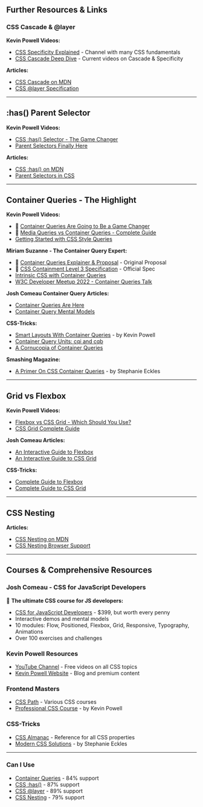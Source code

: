 ## Further Resources & Links

### CSS Cascade & @layer

**Kevin Powell Videos:**
- [CSS Specificity Explained](https://www.youtube.com/c/KevinPowell) - Channel with many CSS fundamentals
- [CSS Cascade Deep Dive](https://www.kevinpowell.co/) - Current videos on Cascade & Specificity

**Articles:**
- [CSS Cascade on MDN](https://developer.mozilla.org/en-US/docs/Web/CSS/Cascade)
- [CSS @layer Specification](https://www.w3.org/TR/css-cascade-5/#layering)

---

## :has() Parent Selector

**Kevin Powell Videos:**
- [CSS :has() Selector - The Game Changer](https://www.youtube.com/c/KevinPowell)
- [Parent Selectors Finally Here](https://www.youtube.com/c/KevinPowell)

**Articles:**
- [CSS :has() on MDN](https://developer.mozilla.org/en-US/docs/Web/CSS/:has)
- [Parent Selectors in CSS](https://css-tricks.com/parent-selectors-in-css/)

---

## Container Queries - The Highlight

**Kevin Powell Videos:**
- 🎯 [Container Queries Are Going to Be a Game Changer](https://www.classcentral.com/course/youtube-container-queries-are-going-to-be-a-game-changer-160424)
- 🎯 [Media Queries vs Container Queries - Complete Guide](https://www.classcentral.com/course/youtube-learn-how-to-use-media-queries-container-queries-278601)
- [Getting Started with CSS Style Queries](https://www.classcentral.com/course/youtube-getting-started-with-css-style-queries-460855)

**Miriam Suzanne - The Container Query Expert:**
- 🌟 [Container Queries Explainer & Proposal](https://www.miriamsuzanne.com/2021/05/02/container-queries/) - Original Proposal
- 🌟 [CSS Containment Level 3 Specification](https://www.miriamsuzanne.com/specs/contain-3/) - Official Spec
- [Intrinsic CSS with Container Queries](https://www.miriamsuzanne.com/speaking/queries-units/)
- [W3C Developer Meetup 2022 - Container Queries Talk](https://www.w3.org/2022/09/meetup/speaker-miriam.html)

**Josh Comeau Container Query Articles:**
- [Container Queries Are Here](https://www.joshwcomeau.com/css/container-queries-introduction/)
- [Container Query Mental Models](https://www.joshwcomeau.com/css/)

**CSS-Tricks:**
- [Smart Layouts With Container Queries](https://css-tricks.com/smart-layouts-with-container-queries/) - by Kevin Powell
- [Container Query Units: cqi and cqb](https://css-tricks.com/container-query-units-cqi-and-cqb/)
- [A Cornucopia of Container Queries](https://css-tricks.com/a-cornucopia-of-container-queries/)

**Smashing Magazine:**
- [A Primer On CSS Container Queries](https://www.smashingmagazine.com/2021/05/complete-guide-css-container-queries/) - by Stephanie Eckles

---

## Grid vs Flexbox

**Kevin Powell Videos:**
- [Flexbox vs CSS Grid - Which Should You Use?](https://www.youtube.com/c/KevinPowell)
- [CSS Grid Complete Guide](https://www.youtube.com/c/KevinPowell)

**Josh Comeau Articles:**
- [An Interactive Guide to Flexbox](https://www.joshwcomeau.com/css/interactive-guide-to-flexbox/)
- [An Interactive Guide to CSS Grid](https://www.joshwcomeau.com/css/interactive-guide-to-grid/)

**CSS-Tricks:**
- [Complete Guide to Flexbox](https://css-tricks.com/snippets/css/a-guide-to-flexbox/)
- [Complete Guide to CSS Grid](https://css-tricks.com/snippets/css/complete-guide-grid/)

---

## CSS Nesting

**Articles:**
- [CSS Nesting on MDN](https://developer.mozilla.org/en-US/docs/Web/CSS/CSS_nesting)
- [CSS Nesting Browser Support](https://caniuse.com/css-nesting)

---

## Courses & Comprehensive Resources

### Josh Comeau - CSS for JavaScript Developers
🎯 **The ultimate CSS course for JS developers:**
- [CSS for JavaScript Developers](https://css-for-js.dev/) - $399, but worth every penny
- Interactive demos and mental models
- 10 modules: Flow, Positioned, Flexbox, Grid, Responsive, Typography, Animations
- Over 100 exercises and challenges

### Kevin Powell Resources
- [YouTube Channel](https://www.youtube.com/c/KevinPowell) - Free videos on all CSS topics
- [Kevin Powell Website](https://www.kevinpowell.co/) - Blog and premium content

### Frontend Masters
- [CSS Path](https://frontendmasters.com/learning-paths/css/) - Various CSS courses
- [Professional CSS Course](https://frontendmasters.com/courses/pro-css/) - by Kevin Powell

### CSS-Tricks
- [CSS Almanac](https://css-tricks.com/almanac/) - Reference for all CSS properties
- [Modern CSS Solutions](https://moderncss.dev/) - by Stephanie Eckles

---

### Can I Use
- [Container Queries](https://caniuse.com/css-container-queries) - 84% support
- [CSS :has()](https://caniuse.com/css-has) - 87% support
- [CSS @layer](https://caniuse.com/css-cascade-layers) - 89% support
- [CSS Nesting](https://caniuse.com/css-nesting) - 79% support
